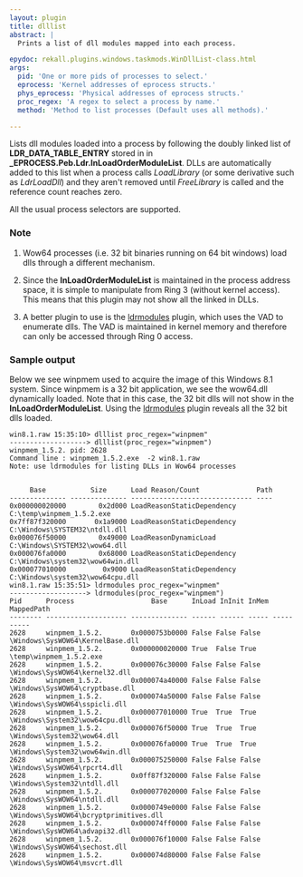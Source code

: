 ```yaml
---
layout: plugin
title: dlllist
abstract: |
  Prints a list of dll modules mapped into each process.

epydoc: rekall.plugins.windows.taskmods.WinDllList-class.html
args:
  pid: 'One or more pids of processes to select.'
  eprocess: 'Kernel addresses of eprocess structs.'
  phys_eprocess: 'Physical addresses of eprocess structs.'
  proc_regex: 'A regex to select a process by name.'
  method: 'Method to list processes (Default uses all methods).'

---
```


Lists dll modules loaded into a process by following the doubly linked list of
**LDR_DATA_TABLE_ENTRY** stored in in
**_EPROCESS.Peb.Ldr.InLoadOrderModuleList**. DLLs are automatically added to
this list when a process calls *LoadLibrary* (or some derivative such as
*LdrLoadDll*) and they aren't removed until *FreeLibrary* is called and the
reference count reaches zero.

All the usual process selectors are supported.

### Note

1. Wow64 processes (i.e. 32 bit binaries running on 64 bit windows) load dlls
   through a different mechanism.

2. Since the **InLoadOrderModuleList** is maintained in the process address
   space, it is simple to manipulate from Ring 3 (without kernel access). This
   means that this plugin may not show all the linked in DLLs.

3. A better plugin to use is the [ldrmodules](LdrModules.html) plugin, which
   uses the VAD to enumerate dlls. The VAD is maintained in kernel memory and
   therefore can only be accessed through Ring 0 access.

### Sample output

Below we see winpmem used to acquire the image of this Windows 8.1 system. Since
winpmem is a 32 bit application, we see the wow64.dll dynamically loaded. Note
that in this case, the 32 bit dlls will not show in the
**InLoadOrderModuleList**. Using the [ldrmodules](LdrModules.html) plugin
reveals all the 32 bit dlls loaded.

```
win8.1.raw 15:35:10> dlllist proc_regex="winpmem"
-------------------> dlllist(proc_regex="winpmem")
winpmem_1.5.2. pid: 2628
Command line : winpmem_1.5.2.exe  -2 win8.1.raw
Note: use ldrmodules for listing DLLs in Wow64 processes


     Base           Size      Load Reason/Count              Path
-------------- -------------- ------------------------------ ----
0x000000020000        0x2d000 LoadReasonStaticDependency     C:\temp\winpmem_1.5.2.exe
0x7ff87f320000       0x1a9000 LoadReasonStaticDependency     C:\Windows\SYSTEM32\ntdll.dll
0x000076f50000        0x49000 LoadReasonDynamicLoad          C:\Windows\SYSTEM32\wow64.dll
0x000076fa0000        0x68000 LoadReasonStaticDependency     C:\Windows\system32\wow64win.dll
0x000077010000         0x9000 LoadReasonStaticDependency     C:\Windows\system32\wow64cpu.dll
win8.1.raw 15:35:51> ldrmodules proc_regex="winpmem"
-------------------> ldrmodules(proc_regex="winpmem")
Pid      Process                   Base      InLoad InInit InMem MappedPath
-------- -------------------- -------------- ------ ------ ----- ----------
2628     winpmem_1.5.2.       0x0000753b0000 False False False \Windows\SysWOW64\KernelBase.dll
2628     winpmem_1.5.2.       0x000000020000 True  False True  \temp\winpmem_1.5.2.exe
2628     winpmem_1.5.2.       0x000076c30000 False False False \Windows\SysWOW64\kernel32.dll
2628     winpmem_1.5.2.       0x000074a40000 False False False \Windows\SysWOW64\cryptbase.dll
2628     winpmem_1.5.2.       0x000074a50000 False False False \Windows\SysWOW64\sspicli.dll
2628     winpmem_1.5.2.       0x000077010000 True  True  True  \Windows\System32\wow64cpu.dll
2628     winpmem_1.5.2.       0x000076f50000 True  True  True  \Windows\System32\wow64.dll
2628     winpmem_1.5.2.       0x000076fa0000 True  True  True  \Windows\System32\wow64win.dll
2628     winpmem_1.5.2.       0x000075250000 False False False \Windows\SysWOW64\rpcrt4.dll
2628     winpmem_1.5.2.       0x0ff87f320000 False False False \Windows\System32\ntdll.dll
2628     winpmem_1.5.2.       0x000077020000 False False False \Windows\SysWOW64\ntdll.dll
2628     winpmem_1.5.2.       0x0000749e0000 False False False \Windows\SysWOW64\bcryptprimitives.dll
2628     winpmem_1.5.2.       0x000074ff0000 False False False \Windows\SysWOW64\advapi32.dll
2628     winpmem_1.5.2.       0x000076f10000 False False False \Windows\SysWOW64\sechost.dll
2628     winpmem_1.5.2.       0x000074d80000 False False False \Windows\SysWOW64\msvcrt.dll
```